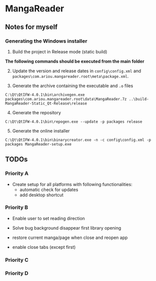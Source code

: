 # MangaReader

## Notes for myself

### Generating the Windows installer

1. Build the project in Release mode (static build)

**The following commands should be executed from the main folder**

2. Update the version and release dates in `config\config.xml` and `packages\com.ariou.mangareader.root\meta\package.xml`.

3. Generate the archive containing the executable and `.o` files
  ```
C:\Qt\QtIFW-4.0.1\bin\archivegen.exe packages\com.ariou.mangareader.root\data\MangaReader.7z ..\build-MangaReader-Static_Qt-Release\release
  ```

4. Generate the repository
  ```
C:\Qt\QtIFW-4.0.1\bin\repogen.exe --update -p packages release
  ```

5. Generate the online installer
  ```
C:\Qt\QtIFW-4.0.1\bin\binarycreator.exe -n -c config\config.xml -p packages MangaReader-setup.exe
  ```

## TODOs

### Priority A

- Create setup for all platforms with following functionalities:
  - automatic check for updates
  - add desktop shortcut

### Priority B

- Enable user to set reading direction

- Solve bug background disappear first library opening

- restore current manga/page when close and reopen app

- enable close tabs (except first)


### Priority C



### Priority D

